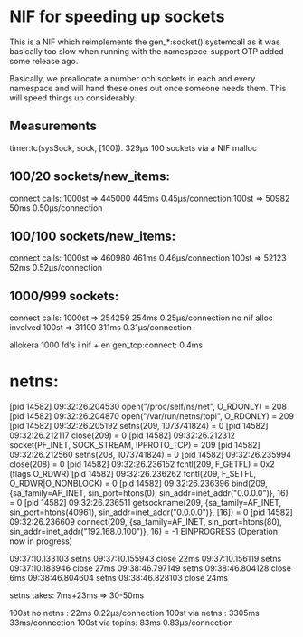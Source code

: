 # NIF for speeding up sockets

This is a NIF which reimplements the gen_*:socket() systemcall as it was
basically too slow when running with the namespece-support OTP added some
release ago.

Basically, we preallocate a number och sockets in each and every namespace and
will hand these ones out once someone needs them. This will speed things up
considerably.

## Measurements ##


timer:tc(sysSock, sock, [100]).
329µs 100 sockets via a NIF  malloc

100/20 sockets/new_items:
----------------------
connect calls:
  1000st => 445000 445ms    0.45µs/connection
  100st  => 50982  50ms     0.50µs/connection


100/100 sockets/new_items:
----------------------
connect calls:
  1000st => 460980 461ms     0.46µs/connection
  100st  => 52123   52ms     0.52µs/connection


1000/999 sockets:
-----------------
connect calls:
 1000st  => 254259 254ms    0.25µs/connection  no nif alloc involved
  100st  => 31100 311ms     0.31µs/connection

allokera 1000 fd's i nif + en gen_tcp:connect: 0.4ms


netns:
======

[pid 14582] 09:32:26.204530 open("/proc/self/ns/net", O_RDONLY) = 208
[pid 14582] 09:32:26.204870 open("/var/run/netns/topi", O_RDONLY) = 209
[pid 14582] 09:32:26.205192 setns(209, 1073741824) = 0
[pid 14582] 09:32:26.212117 close(209)  = 0
[pid 14582] 09:32:26.212312 socket(PF_INET, SOCK_STREAM, IPPROTO_TCP) = 209
[pid 14582] 09:32:26.212560 setns(208, 1073741824) = 0
[pid 14582] 09:32:26.235994 close(208)  = 0
[pid 14582] 09:32:26.236152 fcntl(209, F_GETFL) = 0x2 (flags O_RDWR)
[pid 14582] 09:32:26.236262 fcntl(209, F_SETFL, O_RDWR|O_NONBLOCK) = 0
[pid 14582] 09:32:26.236396 bind(209, {sa_family=AF_INET, sin_port=htons(0), sin_addr=inet_addr("0.0.0.0")}, 16) = 0
[pid 14582] 09:32:26.236511 getsockname(209, {sa_family=AF_INET, sin_port=htons(40961), sin_addr=inet_addr("0.0.0.0")}, [16]) = 0
[pid 14582] 09:32:26.236609 connect(209, {sa_family=AF_INET, sin_port=htons(80), sin_addr=inet_addr("192.168.0.100")}, 16) = -1 EINPROGRESS (Operation now in progress)

09:37:10.133103 setns
09:37:10.155943 close 22ms
09:37:10.156119 setns
09:37:10.183946 close 27ms
09:38:46.797149 setns
09:38:46.804128 close 6ms
09:38:46.804604 setns
09:38:46.828103 close 24ms

setns takes: 7ms+23ms => 30-50ms

100st no  netns :   22ms 0.22µs/connection
100st via netns : 3305ms   33ms/connection
100st via topins:   83ms 0.83µs/connection
